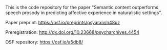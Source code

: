 This is the code repository for the paper "Semantic content outperforms speech prosody in predicting affective experience in naturalistic settings".

Paper preprint: https://osf.io/preprints/psyarxiv/n48uz

Preregistration: http://dx.doi.org/10.23668/psycharchives.4454

OSF repository: https://osf.io/a5db8/

